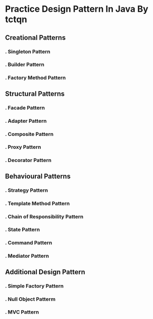 # Practice Design Pattern In Java By tctqn

## Creational Patterns
### . Singleton Pattern
### . Builder Pattern
### . Factory Method Pattern


## Structural Patterns
### . Facade Pattern
### . Adapter Pattern
### . Composite Pattern
### . Proxy Pattern
### . Decorator Pattern

## Behavioural Patterns
### . Strategy Pattern
### . Template Method Pattern
### . Chain of Responsibility Pattern
### . State Pattern
### . Command Pattern
### . Mediator Pattern
## Additional Design Pattern
### . Simple Factory Pattern
### . Null Object Patterm
### . MVC Pattern